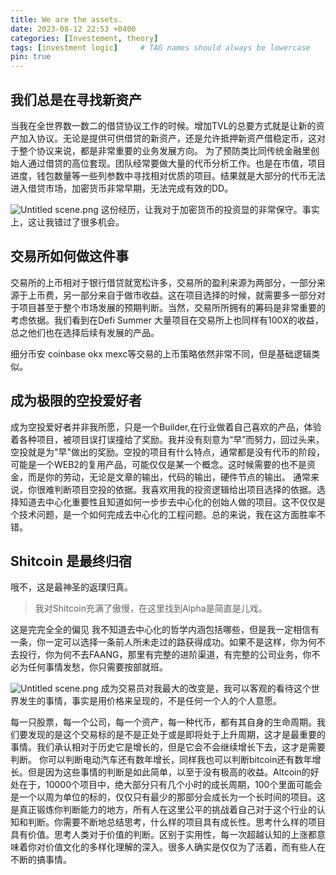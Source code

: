```yaml
---
title: We are the assets.
date: 2023-08-12 22:53 +0400
categories: [Investement, theory]
tags: [investment logic]     # TAG names should always be lowercase
pin: true
---
```


## 我们总是在寻找新资产

当我在全世界数一数二的借贷协议工作的时候。增加TVL的总要方式就是让新的资产加入协议。无论是提供可供借贷的新资产，还是允许抵押新资产借稳定币，这对于整个协议来说，都是非常重要的业务发展方向。
为了预防类比同传统金融里创始人通过借贷的高位套现。团队经常要做大量的代币分析工作。也是在市值，项目进度，钱包数量等一些列参数中寻找相对优质的项目。结果就是大部分的代币无法进入借贷市场，加密货币非常早期，无法完成有效的DD。

![Untitled scene.png](https://vip2.loli.io/2023/08/14/DpO6S4ZqobUwH7v.png)
这份经历，让我对于加密货币的投资显的非常保守。事实上，这让我错过了很多机会。

## 交易所如何做这件事
交易所的上币相对于银行借贷就宽松许多，交易所的盈利来源为两部分，一部分来源于上币费，另一部分来自于做市收益。这在项目选择的时候，就需要多一部分对于项目甚至于整个市场发展的预期判断。当然，交易所所拥有的筹码是非常重要的考虑依据。我们看到在Defi Summer 大量项目在交易所上也同样有100X的收益，总之他们也在选择后续有发展的产品。

细分币安 coinbase okx mexc等交易的上币策略依然非常不同，但是基础逻辑类似。

## 成为极限的空投爱好者
成为空投爱好者并非我所愿，只是一个Builder,在行业做着自己喜欢的产品，体验着各种项目，被项目误打误撞给了奖励。我并没有刻意为“早”而努力，回过头来，空投就是为"早"做出的奖励。空投的项目有什么特点，通常都是没有代币的阶段，可能是一个WEB2的复用产品，可能仅仅是某一个概念。这时候需要的也不是资金，而是你的劳动，无论是文章的输出，代码的输出，硬件节点的输出。
通常来说，你很难判断项目空投的依据。我喜欢用我的投资逻辑给出项目选择的依据。选择知道去中心化重要性且知道如何一步步去中心化的创始人做的项目。这不仅仅是个技术问题，是一个如何完成去中心化的工程问题。总的来说，我在这方面胜率不错。
## Shitcoin 是最终归宿
 哦不，这是最神圣的返璞归真。
 >我对Shitcoin充满了傲慢，在这里找到Alpha是简直是儿戏。
 
这是完完全全的偏见
我不知道去中心化的哲学内涵包括哪些，但是我一定相信有一条，你一定可以选择一条前人所未走过的路获得成功。如果不是这样，你为何不去投行，你为何不去FAANG，那里有完整的进阶渠道，有完整的公司业务，你不必为任何事情发愁，你只需要按部就班。

![Untitled scene.png](https://vip2.loli.io/2023/08/15/D9pem2NbIyY8UVx.png)
成为交易员对我最大的改变是，我可以客观的看待这个世界发生的事情，事实是用价格来呈现的，不是任何一个人的个人意愿。

每一只股票，每一个公司，每一个资产，每一种代币，都有其自身的生命周期。我们要发现的是这个交易标的是不是正处于或是即将处于上升周期，这才是最重要的事情。我们承认相对于历史它是增长的，但是它会不会继续增长下去，这才是需要判断。
你可以判断电动汽车还有数年增长，同样我也可以判断bitcoin还有数年增长。但是因为这些事情的判断是如此简单，以至于没有极高的收益。Altcoin的好处在于，10000个项目中，绝大部分只有几个小时的成长周期，100个里面可能会是一个以周为单位的标的，仅仅只有最少的那部分会成长为一个长时间的项目。这是真正锻炼你判断能力的地方，所有人在这里公平的挑战着自己对于这个行业的认知和判断。你需要不断地总结思考，什么样的项目具有成长性。思考什么样的项目具有价值。思考人类对于价值的判断。区别于实用性，每一次超越认知的上涨都意味着你对价值文化的多样化理解的深入。很多人确实是仅仅为了活着，而有些人在不断的搞事情。




